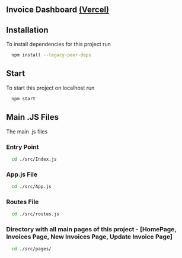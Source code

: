 ## Invoice Dashboard [(Vercel)](https://techno-kart-frontend.vercel.app/)


## Installation

To install dependencies for this project run

```bash
  npm install --legacy-peer-deps
```

## Start

To start this project on localhost run

```bash
  npm start
```

## Main .JS Files

The main .js files

### Entry Point
```bash
  cd ./src/Index.js
```
### App.js File
```bash
  cd ./src/App.js
```
### Routes File
```bash
  cd ./src/routes.js
```

### Directory with all main pages of this project - [HomePage, Invoices Page, New Invoices Page, Update Invoice Page]
```bash
  cd ./src/pages/
```


